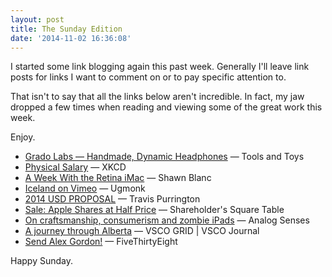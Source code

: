 ```yaml
---
layout: post
title: The Sunday Edition
date: '2014-11-02 16:36:08'
---
```


I started some link blogging again this past week. Generally I'll leave link posts for links I want to comment on or to pay specific attention to. 

That isn't to say that all the links below aren't incredible. In fact, my jaw dropped a few times when reading and viewing some of the great work this week. 

Enjoy. 

* [Grado Labs — Handmade, Dynamic Headphones](http://toolsandtoys.net/photo-essays/grado-labs-handmade-dynamic-headphones/) — Tools and Toys
* [Physical Salary](http://what-if.xkcd.com/118/) — XKCD
* [A Week With the Retina iMac](http://shawnblanc.net/2014/10/a-week-with-the-retina-imac/) — Shawn Blanc
* [Iceland on Vimeo](http://vimeo.com/110170664) — Ugmonk
* [2014 USD PROPOSAL](http://www.travispurrington.com/211378/2317660/gallery/2014-usd-proposal) — Travis Purrington
* [Sale: Apple Shares at Half Price](http://www.shareholderssquaretable.com/sale-apple-shares-at-half-price/) — Shareholder's Square Table
* [On craftsmanship, consumerism and zombie iPads](http://www.analogsenses.com/2014/10/28/on-craftsmanship-consumerism-and-zombie-ipads) — Analog Senses
* [A journey through Alberta](http://grid.vsco.co/journal/a-journey-through-alberta) — VSCO GRID | VSCO Journal
* [Send Alex Gordon!](http://fivethirtyeight.com/datalab/send-alex-gordon/) — FiveThirtyEight

Happy Sunday. 